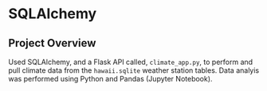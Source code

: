 # SQLAlchemy
## Project Overview
Used SQLAlchemy, and a Flask API called, `climate_app.py`, to perform and pull climate data from the `hawaii.sqlite` weather station tables. Data analyis was performed using Python and Pandas (Jupyter Notebook).
